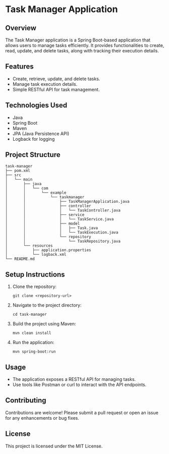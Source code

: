# Task Manager Application

## Overview
The Task Manager application is a Spring Boot-based application that allows users to manage tasks efficiently. It provides functionalities to create, read, update, and delete tasks, along with tracking their execution details.

## Features
- Create, retrieve, update, and delete tasks.
- Manage task execution details.
- Simple RESTful API for task management.

## Technologies Used
- Java
- Spring Boot
- Maven
- JPA (Java Persistence API)
- Logback for logging

## Project Structure
```
task-manager
├── pom.xml
├── src
│   └── main
│       ├── java
│       │   └── com
│       │       └── example
│       │           └── taskmanager
│       │               ├── TaskManagerApplication.java
│       │               ├── controller
│       │               │   └── TaskController.java
│       │               ├── service
│       │               │   └── TaskService.java
│       │               ├── model
│       │               │   ├── Task.java
│       │               │   └── TaskExecution.java
│       │               └── repository
│       │                   └── TaskRepository.java
│       └── resources
│           ├── application.properties
│           └── logback.xml
└── README.md
```

## Setup Instructions
1. Clone the repository:
   ```
   git clone <repository-url>
   ```
2. Navigate to the project directory:
   ```
   cd task-manager
   ```
3. Build the project using Maven:
   ```
   mvn clean install
   ```
4. Run the application:
   ```
   mvn spring-boot:run
   ```

## Usage
- The application exposes a RESTful API for managing tasks.
- Use tools like Postman or curl to interact with the API endpoints.

## Contributing
Contributions are welcome! Please submit a pull request or open an issue for any enhancements or bug fixes.

## License
This project is licensed under the MIT License.